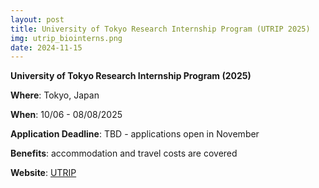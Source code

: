 ```yaml
---
layout: post
title: University of Tokyo Research Internship Program (UTRIP 2025)
img: utrip_biointerns.png 
date: 2024-11-15
---
```


**University of Tokyo Research Internship Program (2025)**

**Where**: Tokyo, Japan

**When**: 10/06 - 08/08/2025

**Application Deadline**: TBD - applications open in November

**Benefits**: accommodation and travel costs are covered

**Website**: [UTRIP](https://www.s.u-tokyo.ac.jp/en/utrip/)

